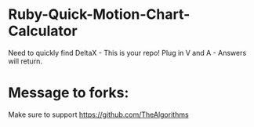 # Ruby-Quick-Motion-Chart-Calculator
Need to quickly find DeltaX - This is your repo! Plug in V and A - Answers will return.

# Message to forks:
Make sure to support https://github.com/TheAlgorithms
